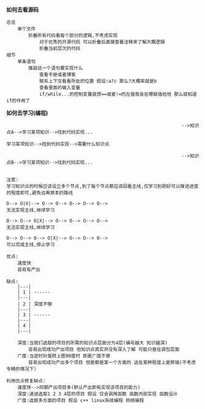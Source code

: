 **如何去看源码** 

    总览
        单个文件
            折叠所有代码看每个部分的逻辑,不考虑实现
                对于优秀的开源代码 可以折叠后直接查看注释来了解大概逻辑
                折叠当前层次的代码
    细节
        单条语句    
            推敲这一个语句要实现什么
                查看手册或者博客
                联系上下文看看所处的位置 假设:a?c 那么?大概率就是b
                查看里面的输入变量
                if/while...的控制变量就想==或者!=的左值我会在哪赋值给他 那么就知道if的作用了


**如何去学习(编程)** 


                                                                    -->知识点A-->学习某项知识-->找到代码实现...

    学习某项知识-->找到代码实现-->需要什么知识点                         

                                                                    -->知识点B-->学习某项知识-->找到代码实现...


    注意:
    学习知识点的时候应该设立多个节点,到了每个节点都应该回看主线,仅学习到刚好可以推进进度的程度即可,避免远离原本的路线

    O--> O|X|--> O--> O--> O--> O--> O--> 
    无法实现主线,继续学习

    O--> O--> O|X|--> O--> O--> O--> O--> 
    无法实现主线,继续学习 

    O--> O--> O--> O|X|--> O--> O--> O--> 
    可以完成主线,停止学习

    优点:
        速度快
        容易有产出

    缺点:
        |---|
        | 1 | ------
        |---|
        | 2 | 深度不够
        |---|
        | 3 | ------
        |---|
        | 4 |
        |---|

        深度:当我们选取的项目的所需的知识点层面分为4层(编号越大 知识越深)
            容易出现成功产出项目 但知识点其实并没有深入了解 可能只是在调包层面
        广度:当逆时针旋转上图90度时 即是广度不够
            容易出现成功产出多个项目 但是都是某一个方面的 这在某种程度上是弊端(不考虑专精的情况下) 

    利用优点修复缺点:
        速度快-->同期产出项目多(默认产出即有实现该项目的能力)
        深度:递进选取1 2 3 4层的项目 假设 仅会调用函数 函数内部实现 函数设计 
        广度:选取多方面的项目 假设 c++ linux系统编程 网络编程 
        

      



